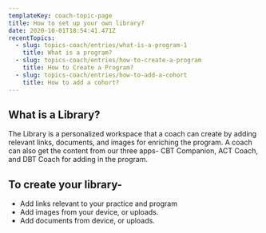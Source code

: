 ```yaml
---
templateKey: coach-topic-page
title: How to set up your own library?
date: 2020-10-01T18:54:41.471Z
recentTopics:
  - slug: topics-coach/entries/what-is-a-program-1
    title: What is a program?
  - slug: topics-coach/entries/how-to-create-a-program
    title: How to Create a Program?
  - slug: topics-coach/entries/how-to-add-a-cohort
    title: How to add a cohort?
---
```

## What is a Library?

The Library is a personalized workspace that a coach can create by adding relevant links, documents, and images for enriching the program. A coach can also get the content from our three apps- CBT Companion, ACT Coach, and DBT Coach for adding in the program. 

## To create your library- 

* Add links relevant to your practice and program
* Add images from your device, or uploads.
* Add documents from device, or uploads.

